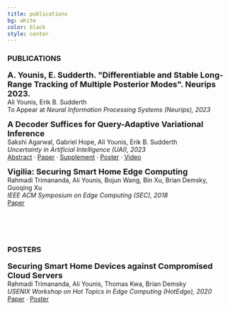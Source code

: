 ```yaml
---
title: publications
bg: white
color: black
style: center
---
```



### PUBLICATIONS

**<font size= "4"> A. Younis, E. Sudderth. "Differentiable and Stable Long-Range Tracking of Multiple Posterior Modes".  Neurips 2023.</font>**  <br>
Ali Younis, Erik B. Sudderth <br>
To Appear at *Neural Information Processing Systems (Neurips), 2023* <br>


**<font size= "4">A Decoder Suffices for Query-Adaptive Variational Inference</font>**  <br>
Sakshi Agarwal, Gabriel Hope, Ali Younis, Erik B. Sudderth <br>
*Uncertainty in Artificial Intelligence (UAI), 2023* <br>
[Abstract](https://proceedings.mlr.press/v216/agarwal23a.html) · [Paper](https://proceedings.mlr.press/v216/agarwal23a/agarwal23a.pdf) · [Supplement](https://proceedings.mlr.press/v216/agarwal23a/agarwal23a-supp.pdf) · [Poster](https://www.auai.org/uai2023/posters/747.pdf) · [Video](https://www.youtube.com/watch?v=O6iV9uOxRA4)

**<font size= "4">Vigilia: Securing Smart Home Edge Computing</font>**  <br>
Rahmadi Trimananda, Ali Younis, Bojun Wang, Bin Xu, Brian Demsky, Guoqing Xu <br>
*IEEE ACM Symposium on Edge Computing (SEC), 2018* <br>
[Paper](http://acm-ieee-sec.org/2018/pdfs/SEC2018-5cLAs0rQH8wBym0gnRmRKv/4FZwa1ApsV8MKkPgOTwynk/6HTCKzCT9xe2JbK6f8SqMY.pdf)


<br><br><br>
### POSTERS

**<font size= "4">Securing Smart Home Devices against Compromised Cloud Servers</font>**  <br>
Rahmadi Trimananda, Ali Younis, Thomas Kwa, Brian Demsky <br>
*USENIX Workshop on Hot Topics in Edge Computing (HotEdge), 2020* <br>
[Paper](https://arxiv.org/pdf/2006.11657.pdf) · [Poster](https://plrg.ics.uci.edu/publications/HotEdge2020_slides_Trimananda.pdf)


